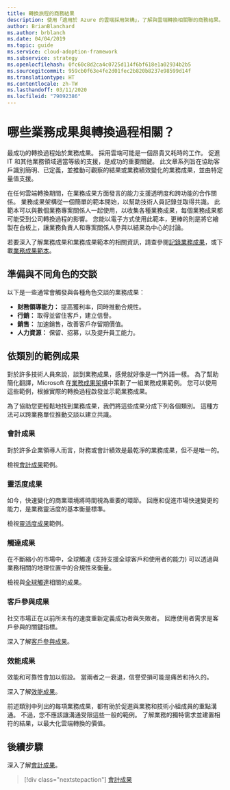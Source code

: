 ```yaml
---
title: 轉換旅程的商務結果
description: 使用「適用於 Azure 的雲端採用架構」，了解與雲端轉換相關聯的商務結果。
author: BrianBlanchard
ms.author: brblanch
ms.date: 04/04/2019
ms.topic: guide
ms.service: cloud-adoption-framework
ms.subservice: strategy
ms.openlocfilehash: 0fc60c8d2ca4c0725d114f6bf618e1a02934b2b5
ms.sourcegitcommit: 959cb0f63e4fe2d01fec2b820b8237e98599d14f
ms.translationtype: HT
ms.contentlocale: zh-TW
ms.lasthandoff: 03/11/2020
ms.locfileid: "79092386"
---
```

<!-- markdownlint-disable MD026 -->

# <a name="what-business-outcomes-are-associated-with-transformation-journeys"></a>哪些業務成果與轉換過程相關？

最成功的轉換過程始於業務成果。 採用雲端可能是一個昂貴又耗時的工作。 促進 IT 和其他業務領域適當等級的支援，是成功的重要關鍵。 此文章系列旨在協助客戶識別簡明、已定義，並推動可觀察的結果或業務績效變化的業務成果，並由特定量值支援。

在任何雲端轉換期間，在業務成果方面發言的能力支援透明度和跨功能的合作關係。 業務成果架構從一個簡單的範本開始，以幫助技術人員記錄並取得共識。 此範本可以與數個業務專案關係人一起使用，以收集各種業務成果，每個業務成果都可能受到公司轉換過程的影響。 您能以電子方式使用此範本，更棒的則是將它繪製在白板上，讓業務負責人和專案關係人參與以結果為中心的討論。

若要深入了解業務成果和業務成果範本的相關資訊，請查參閱[記錄業務成果](./business-outcome-template.md)，或下載[業務成果範本](https://archcenter.blob.core.windows.net/cdn/business-outcome-template.xlsx)。

## <a name="prepare-for-conversations-with-different-personas"></a>準備與不同角色的交談

以下是一些通常會觸發與各種角色交談的業務成果：

- **財務領導能力：** 提高獲利率，同時推動合規性。
- **行銷：** 取得並留住客戶，建立信譽。
- **銷售：** 加速銷售，改善客戶存留期價值。
- **人力資源：** 保留、招募，以及提升員工能力。

## <a name="sample-outcomes-by-category"></a>依類別的範例成果

對於許多技術人員來說，談到業務成果，感覺就好像是一門外語一樣。 為了幫助簡化翻譯，Microsoft 在[業務成果架構](../index.md)中策劃了一組業務成果範例。 您可以使用這些範例，根據實際的轉換過程啟發並示範業務成果。

為了協助您更輕鬆地找到業務成果，我們將這些成果分成下列各個類別。 這種方法可以跨業務單位推動交談以建立共識。

### <a name="fiscal-outcomes"></a>會計成果

對於許多企業領導人而言，財務或會計績效是最乾淨的業務成果，但不是唯一的。

檢視[會計成果](./fiscal-outcomes.md)範例。

### <a name="agility-outcomes"></a>靈活度成果

如今，快速變化的商業環境將時間視為重要的環節。 回應和促進市場快速變更的能力，是業務靈活度的基本衡量標準。

檢視[靈活度成果](./agility-outcomes.md)範例。

### <a name="reach-outcomes"></a>觸達成果

在不斷縮小的市場中，全球觸達 (支持支援全球客戶和使用者的能力) 可以透過與業務相關的地理位置中的合規性來衡量。

檢視與[全球觸達](./reach-outcomes.md)相關的成果。

### <a name="customer-engagement-outcomes"></a>客戶參與成果

社交市場正在以前所未有的速度重新定義成功者與失敗者。 回應使用者需求是客戶參與的關鍵指標。

深入了解[客戶參與成果](./engagement-outcomes.md)。

### <a name="performance-outcomes"></a>效能成果

效能和可靠性會加以假設。 當兩者之一衰退，信譽受損可能是痛苦和持久的。

深入了解[效能成果](./performance-outcomes.md)。

前述類別中列出的每項業務成果，都有助於促進與業務和技術小組成員的重點溝通。 不過，您不應該讓溝通受限這些一般的範例。 了解業務的獨特需求並建置相符的結果，以最大化雲端轉換的價值。

## <a name="next-steps"></a>後續步驟

深入了解[會計成果](./fiscal-outcomes.md)。

> [!div class="nextstepaction"]
> [會計成果](./fiscal-outcomes.md)
